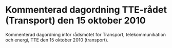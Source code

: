 # Kommenterad dagordning TTE-rådet (Transport) den 15 oktober 2010

Kommenterad dagordning inför rådsmötet för Transport, telekommunikation och energi, TTE den 15 oktober 2010 (transport).

